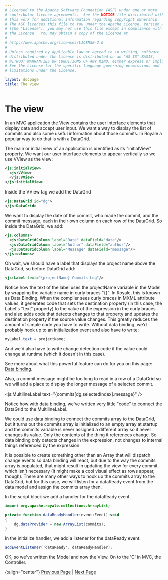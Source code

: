 ```yaml
---
# Licensed to the Apache Software Foundation (ASF) under one or more
# contributor license agreements.  See the NOTICE file distributed with
# this work for additional information regarding copyright ownership.
# The ASF licenses this file to You under the Apache License, Version 2.0
# (the "License"); you may not use this file except in compliance with
# the License.  You may obtain a copy of the License at
# 
# http://www.apache.org/licenses/LICENSE-2.0
# 
# Unless required by applicable law or agreed to in writing, software
# distributed under the License is distributed on an "AS IS" BASIS,
# WITHOUT WARRANTIES OR CONDITIONS OF ANY KIND, either express or implied.
# See the License for the specific language governing permissions and
# limitations under the License.

layout: docpage
title: The view
---
```


# The view

In an MVC application the View contains the user interface elements that display data and accept user input. We want a way to display the list of commits and also some useful information about those commits. In Royale a popular way to do that is with a DataGrid.

The main or initial view of an application is identified as its "initialView" property. We want our user interface elements to appear vertically so we use VView as the view:

```XML
<js:initialView>
  <js:VView>
  </js:VView>
</js:initialView>
```
Inside the VView tag we add the DataGrid

```XML
<js:DataGrid id="dg">
</js:DataGrid>
```

We want to display the date of the commit, who made the commit, and the commit message, each in their own column on each row of the DataGrid. So inside the DataGrid, we add:

```XML
<js:columns>
  <js:DataGridColumn label="Date" dataField="date"/>
  <js:DataGridColumn label="Author" dataField="author"/>
  <js:DataGridColumn label="Message" dataField="message"/>
</js:columns>
```

Oh wait, we should have a label that displays the project name above the DataGrid, so before DataGrid add:

```XML
<js:Label text="{projectName} Commits Log"/>
```

Notice how the text of the label uses the projectName variable in the Model by wrapping the variable name in curly braces "{}".  In Royale, this is known as Data Binding. When the compiler sees curly braces in MXML attribute values, it generates code that sets the destination property (in this case, the Label's "text" property) to the value of the expression in the curly braces and also adds code that detects changes to that property and updates the destination property if the source value changes. This greatly reduces the amount of simple code you have to write. Without data binding, we'd probably hook up to an initialization event and also have to write:

```ActionScript
myLabel.text = projectName;
```

And we'd also have to write change detection code if the value could change at runtime (which it doesn't in this case). 

See more about what this powerful feature can do for you on this page: [Data binding](data-driven/data-binding.html).

Also, a commit message might be too long to read in a row of a DataGrid so we will add a place to display the longer message of a selected commit.

<js:MultilineLabel text="{commits[dg.selectedIndex].message}" />

Notice how with data binding, we've written very little "code" to connect the DataGrid to the MultilineLabel.

We could use data binding to connect the commits array to the DataGrid, but it turns out the commits array is initialized to an empty array at startup and the commits variable is never assigned a different array so it never changes its value. Only the contents of the thing it references change. So data binding only detects changes in the expression, not changes to internal things referenced by the expression. 

It is possible to create something other than an Array that will dispatch change events so data binding will react, but due to the way the commits array is populated, that might result in updating the view for every commit, which isn't necessary (it might make a cool visual effect as rows appear, though). There are many other ways to hook up the commits array to the DataGrid, but for this case, we will listen for a dataReady event from the data model and assign the commits array then.  

In the script block we add a handler for the dataReady event.

```ActionScript
import org.apache.royale.collections.ArrayList;

private function dataReadyHandler(event:Event):void
{
    dg.dataProvider = new ArrayList(commits);
}

```
In the initialize handler, we add a listener for the dataReady event:

```ActionScript
addEventListener('dataReady', dataReadyHandler);
```

OK, so we've written the Model and now the View. On to the 'C' in MVC, the Controller.

{:align="center"}
[Previous Page](create-an-application/application-tutorial/data.html) \| [Next Page](create-an-application/application-tutorial/controller.html)
